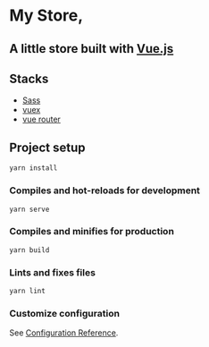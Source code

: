 # My Store,

## A little store built with [Vue.js](https://vuejs.org/)

## Stacks

- [Sass](https://sass-lang.com/)
- [vuex](https://vuex.vuejs.org/)
- [vue router](https://router.vuejs.org/)

## Project setup

```
yarn install
```

### Compiles and hot-reloads for development

```
yarn serve
```

### Compiles and minifies for production

```
yarn build
```

### Lints and fixes files

```
yarn lint
```

### Customize configuration

See [Configuration Reference](https://cli.vuejs.org/config/).
